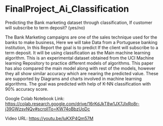 # FinalProject_Ai_Classification
Predicting the Bank marketing dataset through classification, If customer will subscribe to term deposit? (yes/no)

The Bank Marketing campaigns are one of the sales technique used for the banks to make business, Here we will take Data from a Portuguese banking institution, In this Report the goal is to predict If the client will subscribe to a term deposit. It will be using classification as the Main machine learning algorithm. This is an experimental dataset obtained from the UCI Machine learning Repository to practice different models of algorithms. This paper has also compared the main model along with rest of the models, however they all show similar accuracy which are nearing the predicted value. These are supported by Diagrams and charts involved in machine learning algorithms. The goal was predicted with help of K-NN classification with 90% accuracy score.

Google Colab Notebook Link: https://colab.research.google.com/drive/16rKdJkT8w1JX7JIxRo8r-j39GWzsvNQv#scrollTo=KW74oBbzUoDc

Video URL: https://youtu.be/luKXP4Qm57M
